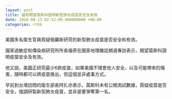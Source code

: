 ```yaml
---
layout: post
title: 福奇期望莫斯科證明新型肺炎疫苗安全及有效
date: 2020-08-13 02:52:09.000000000 +08:00
categories: rthk
---
```


美國多名衛生官員質疑俄羅斯研究的新型肺炎疫苗是否安全和有效。

國家過敏症和傳染病研究所所長福奇在國家地理雜誌頻道專訪表示，期望莫斯科證明疫苗安全及有效。

他又說，美國正研究最少6款疫苗，如果美國不理會他人安全，以及可能帶來的傷害，隨時都可以將疫苗推出，但這個並非處事方式。

早前到台灣訪問的衛生部長阿扎亦表示，莫斯科未有公開測試數據，質疑疫苗是否安全，強調研製新型肺炎疫苗，並非是要爭奪第一名。

